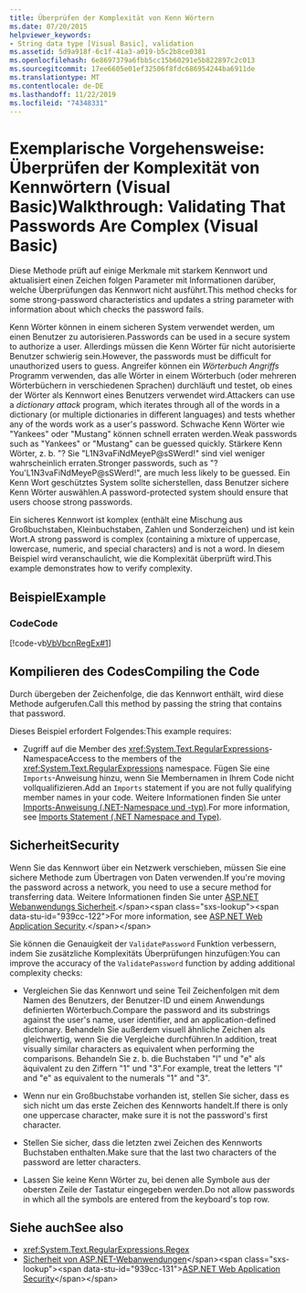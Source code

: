 ```yaml
---
title: Überprüfen der Komplexität von Kenn Wörtern
ms.date: 07/20/2015
helpviewer_keywords:
- String data type [Visual Basic], validation
ms.assetid: 5d9a918f-6c1f-41a3-a019-b5c2b8ce0381
ms.openlocfilehash: 6e8697379a6fbb5cc15b60291e5b822897c2c013
ms.sourcegitcommit: 17ee6605e01ef32506f8fdc686954244ba6911de
ms.translationtype: MT
ms.contentlocale: de-DE
ms.lasthandoff: 11/22/2019
ms.locfileid: "74348331"
---
```

# <a name="walkthrough-validating-that-passwords-are-complex-visual-basic"></a><span data-ttu-id="939cc-102">Exemplarische Vorgehensweise: Überprüfen der Komplexität von Kennwörtern (Visual Basic)</span><span class="sxs-lookup"><span data-stu-id="939cc-102">Walkthrough: Validating That Passwords Are Complex (Visual Basic)</span></span>
<span data-ttu-id="939cc-103">Diese Methode prüft auf einige Merkmale mit starkem Kennwort und aktualisiert einen Zeichen folgen Parameter mit Informationen darüber, welche Überprüfungen das Kennwort nicht ausführt.</span><span class="sxs-lookup"><span data-stu-id="939cc-103">This method checks for some strong-password characteristics and updates a string parameter with information about which checks the password fails.</span></span>  
  
 <span data-ttu-id="939cc-104">Kenn Wörter können in einem sicheren System verwendet werden, um einen Benutzer zu autorisieren.</span><span class="sxs-lookup"><span data-stu-id="939cc-104">Passwords can be used in a secure system to authorize a user.</span></span> <span data-ttu-id="939cc-105">Allerdings müssen die Kenn Wörter für nicht autorisierte Benutzer schwierig sein.</span><span class="sxs-lookup"><span data-stu-id="939cc-105">However, the passwords must be difficult for unauthorized users to guess.</span></span> <span data-ttu-id="939cc-106">Angreifer können ein *Wörterbuch Angriffs* Programm verwenden, das alle Wörter in einem Wörterbuch (oder mehreren Wörterbüchern in verschiedenen Sprachen) durchläuft und testet, ob eines der Wörter als Kennwort eines Benutzers verwendet wird.</span><span class="sxs-lookup"><span data-stu-id="939cc-106">Attackers can use a *dictionary attack* program, which iterates through all of the words in a dictionary (or multiple dictionaries in different languages) and tests whether any of the words work as a user's password.</span></span> <span data-ttu-id="939cc-107">Schwache Kenn Wörter wie "Yankees" oder "Mustang" können schnell erraten werden.</span><span class="sxs-lookup"><span data-stu-id="939cc-107">Weak passwords such as "Yankees" or "Mustang" can be guessed quickly.</span></span> <span data-ttu-id="939cc-108">Stärkere Kenn Wörter, z. b. "? Sie "L1N3vaFiNdMeyeP@sSWerd!" sind viel weniger wahrscheinlich erraten.</span><span class="sxs-lookup"><span data-stu-id="939cc-108">Stronger passwords, such as "?You'L1N3vaFiNdMeyeP@sSWerd!", are much less likely to be guessed.</span></span> <span data-ttu-id="939cc-109">Ein Kenn Wort geschütztes System sollte sicherstellen, dass Benutzer sichere Kenn Wörter auswählen.</span><span class="sxs-lookup"><span data-stu-id="939cc-109">A password-protected system should ensure that users choose strong passwords.</span></span>  
  
 <span data-ttu-id="939cc-110">Ein sicheres Kennwort ist komplex (enthält eine Mischung aus Großbuchstaben, Kleinbuchstaben, Zahlen und Sonderzeichen) und ist kein Wort.</span><span class="sxs-lookup"><span data-stu-id="939cc-110">A strong password is complex (containing a mixture of uppercase, lowercase, numeric, and special characters) and is not a word.</span></span> <span data-ttu-id="939cc-111">In diesem Beispiel wird veranschaulicht, wie die Komplexität überprüft wird.</span><span class="sxs-lookup"><span data-stu-id="939cc-111">This example demonstrates how to verify complexity.</span></span>  
  
## <a name="example"></a><span data-ttu-id="939cc-112">Beispiel</span><span class="sxs-lookup"><span data-stu-id="939cc-112">Example</span></span>  
  
### <a name="code"></a><span data-ttu-id="939cc-113">Code</span><span class="sxs-lookup"><span data-stu-id="939cc-113">Code</span></span>  
 [!code-vb[VbVbcnRegEx#1](~/samples/snippets/visualbasic/VS_Snippets_VBCSharp/VbVbcnRegEx/VB/Class1.vb#1)]  
  
## <a name="compiling-the-code"></a><span data-ttu-id="939cc-114">Kompilieren des Codes</span><span class="sxs-lookup"><span data-stu-id="939cc-114">Compiling the Code</span></span>  
 <span data-ttu-id="939cc-115">Durch übergeben der Zeichenfolge, die das Kennwort enthält, wird diese Methode aufgerufen.</span><span class="sxs-lookup"><span data-stu-id="939cc-115">Call this method by passing the string that contains that password.</span></span>  
  
 <span data-ttu-id="939cc-116">Dieses Beispiel erfordert Folgendes:</span><span class="sxs-lookup"><span data-stu-id="939cc-116">This example requires:</span></span>  
  
- <span data-ttu-id="939cc-117">Zugriff auf die Member des <xref:System.Text.RegularExpressions>-Namespace</span><span class="sxs-lookup"><span data-stu-id="939cc-117">Access to the members of the <xref:System.Text.RegularExpressions> namespace.</span></span> <span data-ttu-id="939cc-118">Fügen Sie eine `Imports`-Anweisung hinzu, wenn Sie Membernamen in Ihrem Code nicht vollqualifizieren.</span><span class="sxs-lookup"><span data-stu-id="939cc-118">Add an `Imports` statement if you are not fully qualifying member names in your code.</span></span> <span data-ttu-id="939cc-119">Weitere Informationen finden Sie unter [Imports-Anweisung (.NET-Namespace und -typ)](../../../../visual-basic/language-reference/statements/imports-statement-net-namespace-and-type.md).</span><span class="sxs-lookup"><span data-stu-id="939cc-119">For more information, see [Imports Statement (.NET Namespace and Type)](../../../../visual-basic/language-reference/statements/imports-statement-net-namespace-and-type.md).</span></span>  
  
## <a name="security"></a><span data-ttu-id="939cc-120">Sicherheit</span><span class="sxs-lookup"><span data-stu-id="939cc-120">Security</span></span>  
 <span data-ttu-id="939cc-121">Wenn Sie das Kennwort über ein Netzwerk verschieben, müssen Sie eine sichere Methode zum Übertragen von Daten verwenden.</span><span class="sxs-lookup"><span data-stu-id="939cc-121">If you're moving the password across a network, you need to use a secure method for transferring data.</span></span> <span data-ttu-id="939cc-122">Weitere Informationen finden Sie unter [ASP.NET Webanwendungs Sicherheit](https://docs.microsoft.com/previous-versions/aspnet/330a99hc(v=vs.100)).</span><span class="sxs-lookup"><span data-stu-id="939cc-122">For more information, see [ASP.NET Web Application Security](https://docs.microsoft.com/previous-versions/aspnet/330a99hc(v=vs.100)).</span></span>
  
 <span data-ttu-id="939cc-123">Sie können die Genauigkeit der `ValidatePassword` Funktion verbessern, indem Sie zusätzliche Komplexitäts Überprüfungen hinzufügen:</span><span class="sxs-lookup"><span data-stu-id="939cc-123">You can improve the accuracy of the `ValidatePassword` function by adding additional complexity checks:</span></span>  
  
- <span data-ttu-id="939cc-124">Vergleichen Sie das Kennwort und seine Teil Zeichenfolgen mit dem Namen des Benutzers, der Benutzer-ID und einem Anwendungs definierten Wörterbuch.</span><span class="sxs-lookup"><span data-stu-id="939cc-124">Compare the password and its substrings against the user's name, user identifier, and an application-defined dictionary.</span></span> <span data-ttu-id="939cc-125">Behandeln Sie außerdem visuell ähnliche Zeichen als gleichwertig, wenn Sie die Vergleiche durchführen.</span><span class="sxs-lookup"><span data-stu-id="939cc-125">In addition, treat visually similar characters as equivalent when performing the comparisons.</span></span> <span data-ttu-id="939cc-126">Behandeln Sie z. b. die Buchstaben "l" und "e" als äquivalent zu den Ziffern "1" und "3".</span><span class="sxs-lookup"><span data-stu-id="939cc-126">For example, treat the letters "l" and "e" as equivalent to the numerals "1" and "3".</span></span>  
  
- <span data-ttu-id="939cc-127">Wenn nur ein Großbuchstabe vorhanden ist, stellen Sie sicher, dass es sich nicht um das erste Zeichen des Kennworts handelt.</span><span class="sxs-lookup"><span data-stu-id="939cc-127">If there is only one uppercase character, make sure it is not the password's first character.</span></span>  
  
- <span data-ttu-id="939cc-128">Stellen Sie sicher, dass die letzten zwei Zeichen des Kennworts Buchstaben enthalten.</span><span class="sxs-lookup"><span data-stu-id="939cc-128">Make sure that the last two characters of the password are letter characters.</span></span>  
  
- <span data-ttu-id="939cc-129">Lassen Sie keine Kenn Wörter zu, bei denen alle Symbole aus der obersten Zeile der Tastatur eingegeben werden.</span><span class="sxs-lookup"><span data-stu-id="939cc-129">Do not allow passwords in which all the symbols are entered from the keyboard's top row.</span></span>  
  
## <a name="see-also"></a><span data-ttu-id="939cc-130">Siehe auch</span><span class="sxs-lookup"><span data-stu-id="939cc-130">See also</span></span>

- <xref:System.Text.RegularExpressions.Regex>
- <span data-ttu-id="939cc-131">[Sicherheit von ASP.NET-Webanwendungen](https://docs.microsoft.com/previous-versions/aspnet/330a99hc(v=vs.100))</span><span class="sxs-lookup"><span data-stu-id="939cc-131">[ASP.NET Web Application Security](https://docs.microsoft.com/previous-versions/aspnet/330a99hc(v=vs.100))</span></span>
